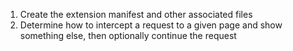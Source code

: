 1) Create the extension manifest and other associated files
2) Determine how to intercept a request to a given page and show something else, then optionally continue the request